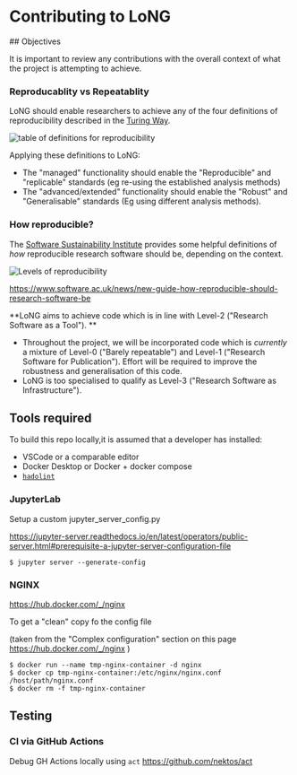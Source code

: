 # Contributing to LoNG

## Objectives

It is important to review any contributions with the overall context of what the project is attempting to achieve.

### Reproducablity vs Repeatablity

LoNG should enable researchers to achieve any of the four definitions of reproducibility described in the [Turing Way](https://the-turing-way.netlify.app/reproducible-research/overview/overview-definitions.html#table-of-definitions-for-reproducibility).

![table of definitions for reproducibility](https://the-turing-way.netlify.app/_images/reproducible-matrix.jpg "Table of definitions for reproducibility")

Applying these definitions to LoNG:

- The "managed" functionality should enable the "Reproducible" and "replicable" standards (eg re-using the established analysis methods)
- The "advanced/extended" functionality should enable the "Robust" and "Generalisable" standards (Eg using different analysis methods).


### How reproducible?

The [Software Sustainability Institute](https://www.software.ac.uk) provides some helpful definitions of _how_ reproducible research software should be, depending on the context.

![Levels of reproducibility](https://www.software.ac.uk/sites/default/files/reproducibility-circle.png)

https://www.software.ac.uk/news/new-guide-how-reproducible-should-research-software-be

**LoNG aims to achieve code which is in line with Level-2 ("Research Software as a Tool").
**

- Throughout the project, we will be incorporated code which is _currently_ a mixture of Level-0 ("Barely repeatable") and Level-1 ("Research Software for Publication"). Effort will be required to improve the robustness and generalisation of this code.
- LoNG is too specialised to qualify as Level-3 ("Research Software as Infrastructure").


## Tools required

To build this repo locally,it is assumed that a developer has installed:

- VSCode or a comparable editor
- Docker Desktop or Docker + docker compose
- [`hadolint`](https://hadolint.github.io/hadolint/)


### JupyterLab

Setup a custom jupyter_server_config.py

https://jupyter-server.readthedocs.io/en/latest/operators/public-server.html#prerequisite-a-jupyter-server-configuration-file

```
$ jupyter server --generate-config
```


### NGINX

https://hub.docker.com/_/nginx


To get a "clean" copy fo the config file

(taken from the "Complex configuration" section on this page https://hub.docker.com/_/nginx )

```
$ docker run --name tmp-nginx-container -d nginx
$ docker cp tmp-nginx-container:/etc/nginx/nginx.conf /host/path/nginx.conf
$ docker rm -f tmp-nginx-container
```


## Testing


### CI via GitHub Actions


Debug GH Actions locally using `act` https://github.com/nektos/act
